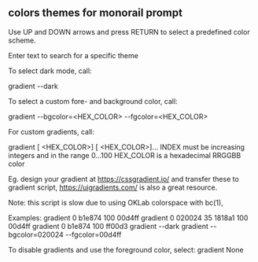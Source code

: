 colors themes for monorail prompt
---------------------------------

Use UP and DOWN arrows and press RETURN to select a predefined color scheme.

Enter text to search for a specific theme


To select dark mode, call:

gradient --dark

To select a custom fore- and background color, call:

gradient --bgcolor=<HEX_COLOR> --fgcolor=<HEX_COLOR>

For custom gradients, call:

gradient [<INDEX> <HEX_COLOR>] [<INDEX> <HEX_COLOR>]...
INDEX       must be increasing integers and in the range 0...100
HEX_COLOR   is a hexadecimal RRGGBB color 

Eg. design your gradient at https://cssgradient.io/ and transfer these to gradient script, https://uigradients.com/ is also a great resource.

Note: this script is slow due to using OKLab colorspace with bc(1),

Examples:
gradient  0 b1e874  100 00d4ff
gradient  0 020024  35 1818a1  100 00d4ff
gradient  0 b1e874  100 ff00d3
gradient --dark
gradient --bgcolor=020024 --fgcolor=00d4ff

To disable gradients and use the foreground color, select:
gradient None
